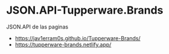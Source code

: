 # JSON.API-Tupperware.Brands

JSON.API de las paginas

- https://jav1erram0s.github.io/Tupperware-Brands/
- https://tupperware-brands.netlify.app/

